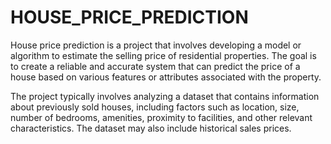 # HOUSE_PRICE_PREDICTION
House price prediction is a project that involves developing a model or algorithm to estimate the selling price of residential 
properties. The goal is to create a reliable and accurate system that can predict the price of a house based on various features or
attributes associated with the property.

The project typically involves analyzing a dataset that contains information about previously sold houses, 
including factors such as location, size, number of bedrooms, amenities, proximity to facilities, and other relevant characteristics.
The dataset may also include historical sales prices.
